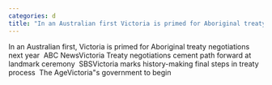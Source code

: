 ```yaml
---
categories: d
title: "In an Australian first Victoria is primed for Aboriginal treaty negotiations next year  ABC News"
---
```

In an Australian first, Victoria is primed for Aboriginal treaty negotiations next year&nbsp;&nbsp;ABC NewsVictoria Treaty negotiations cement path forward at landmark ceremony&nbsp;&nbsp;SBSVictoria marks history-making final steps in treaty process&nbsp;&nbsp;The AgeVictoria"s government to begin 